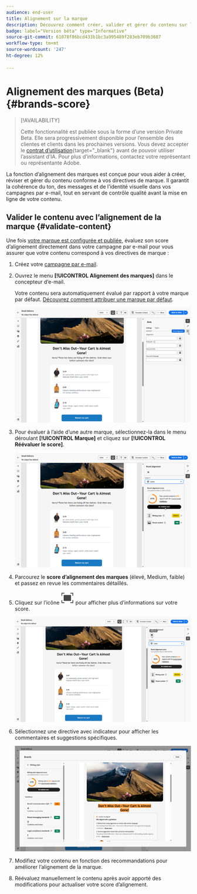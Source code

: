 ```yaml
---
audience: end-user
title: Alignement sur la marque
description: Découvrez comment créer, valider et gérer du contenu sur la marque à l’aide du score de marque.
badge: label="Version bêta" type="Informative"
source-git-commit: 61078f86bcd433b1bc3a995489f283eb709b3687
workflow-type: tm+mt
source-wordcount: '247'
ht-degree: 12%

---
```


# Alignement des marques (Beta){#brands-score}

>[!AVAILABILITY]
>
>Cette fonctionnalité est publiée sous la forme d’une version Private Beta. Elle sera progressivement disponible pour l’ensemble des clientes et clients dans les prochaines versions.
>Vous devez accepter le [contrat d’utilisation](https://www.adobe.com/fr/legal/licenses-terms/adobe-dx-gen-ai-user-guidelines.html){target="_blank"} avant de pouvoir utiliser l’assistant d’IA. Pour plus d’informations, contactez votre représentant ou représentante Adobe.

La fonction d’alignement des marques est conçue pour vous aider à créer, réviser et gérer du contenu conforme à vos directives de marque. Il garantit la cohérence du ton, des messages et de l’identité visuelle dans vos campagnes par e-mail, tout en servant de contrôle qualité avant la mise en ligne de votre contenu.

## Valider le contenu avec l’alignement de la marque {#validate-content}

Une fois [votre marque est configurée et publiée](brands.md), évaluez son score d’alignement directement dans votre campagne par e-mail pour vous assurer que votre contenu correspond à vos directives de marque :

1. Créez votre [campagne par e-mail](../email/create-email.md).

1. Ouvrez le menu **[!UICONTROL Alignement des marques]** dans le concepteur d’e-mail.

   Votre contenu sera automatiquement évalué par rapport à votre marque par défaut. [Découvrez comment attribuer une marque par défaut](brands.md).

   ![](assets/brand-score-1.png)

1. Pour évaluer à l’aide d’une autre marque, sélectionnez-la dans le menu déroulant **[!UICONTROL Marque]** et cliquez sur **[!UICONTROL Réévaluer le score]**.

   ![](assets/brand-score-2.png)

1. Parcourez le **score d’alignement des marques** (élevé, Medium, faible) et passez en revue les commentaires détaillés.

1. Cliquez sur l’icône ![Texte secondaire de l’image de plongée](assets/do-not-localize/Smock_FullScreen_18_N.svg "Plein écran") pour afficher plus d’informations sur votre score.

   ![](assets/brand-score-3.png)

1. Sélectionnez une directive avec indicateur pour afficher les commentaires et suggestions spécifiques.

   ![](assets/brand-score-4.png)

1. Modifiez votre contenu en fonction des recommandations pour améliorer l’alignement de la marque.

1. Réévaluez manuellement le contenu après avoir apporté des modifications pour actualiser votre score d’alignement.
